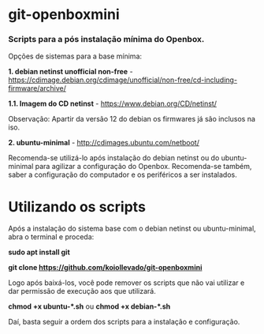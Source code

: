 # git-openboxmini

### Scripts para a pós instalação mínima do Openbox.
Opções de sistemas para a base mínima: 

**1. debian netinst unofficial non-free** - https://cdimage.debian.org/cdimage/unofficial/non-free/cd-including-firmware/archive/

**1.1. Imagem do CD netinst** - https://www.debian.org/CD/netinst/

Observação: Apartir da versão 12 do debian os firmwares já são inclusos na iso.

**2. ubuntu-minimal** - http://cdimages.ubuntu.com/netboot/

Recomenda-se utilizá-lo após instalação do debian netinst ou do ubuntu-minimal para agilizar a configuração do Openbox.
Recomenda-se também, saber a configuração do computador e os periféricos a ser instalados.

# Utilizando os scripts

Após a instalação do sistema base com o debian netinst ou ubuntu-minimal, abra o terminal e proceda:

**sudo apt install git**

**git clone https://github.com/koiollevado/git-openboxmini**

Logo após baixá-los, você pode remover os scripts que não vai utilizar e dar permissão de execução aos que utilizará.

**chmod +x ubuntu-\*.sh** ou **chmod +x debian-\*.sh**
 
Daí, basta seguir a ordem dos scripts para a instalação e configuração.
